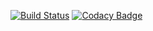 [![Build Status](https://travis-ci.org/Hevelian/hevelian-exonite.svg?branch=master)](https://travis-ci.org/Hevelian/hevelian-exonite) [![Codacy Badge](https://api.codacy.com/project/badge/Grade/4afb4ab449a94dba8224157d16e873dc)](https://www.codacy.com/app/colin_3/hevelian-exonite?utm_source=github.com&amp;utm_medium=referral&amp;utm_content=Hevelian/hevelian-exonite&amp;utm_campaign=Badge_Grade)
